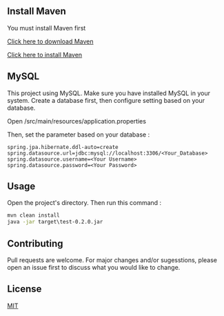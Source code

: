 ## Install Maven
You must install Maven first

[Click here to download Maven](https://maven.apache.org/download.cgi)

[Click here to install Maven](https://maven.apache.org/install.html)

## MySQL
This project using MySQL. Make sure you have installed MySQL in your system.
Create a database first, then configure setting based on your database. 

Open /src/main/resources/application.properties

Then, set the parameter based on your database : 

```properties
spring.jpa.hibernate.ddl-auto=create
spring.datasource.url=jdbc:mysql://localhost:3306/<Your_Database>
spring.datasource.username=<Your Username>
spring.datasource.password=<Your Password>
```

## Usage
Open the project's directory. Then run this command : 

```cmd
mvn clean install
java -jar target\test-0.2.0.jar
```

## Contributing
Pull requests are welcome. For major changes and/or sugesstions, please open an issue first to discuss what you would like to change.

## License
[MIT](https://choosealicense.com/licenses/mit/)
